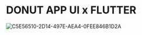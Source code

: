 # DONUT APP UI x FLUTTER



![C5E56510-2D14-497E-AEA4-0FEE846B1D2A](https://user-images.githubusercontent.com/29016489/199864218-ba310524-251f-4d33-b8b3-3a5bbfaa907c.JPG)

